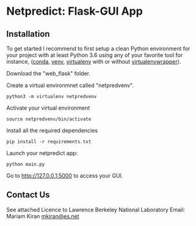 # Netpredict: Flask-GUI App



## Installation

 To get started I recommend to first setup a clean Python environment for your project with at least Python 3.6 using any of your favorite tool for instance, ([conda](https://docs.conda.io/projects/conda/en/latest/user-guide/tasks/manage-environments.html "conda-env"), [venv](https://docs.python.org/3/library/venv.html), [virtualenv](https://virtualenv.pypa.io/en/latest/) with or without [virtualenvwrapper](https://virtualenvwrapper.readthedocs.io/en/latest/)).


Download the "web_flask" folder.

Create a virtual environmnet called "netpredvenv". 

    python3 -m virtualenv netpredvenv

Activate your virtual environment

    source netpredvenv/bin/activate

Install all the required dependencies

    pip install -r requirements.txt

Launch your netpredict app:

    python main.py

 
Go to http://127.0.0.1:5000 to access your GUI.



## Contact Us
See attached Licence to Lawrence Berkeley National Laboratory
Email: Mariam Kiran <mkiran@es.net>
